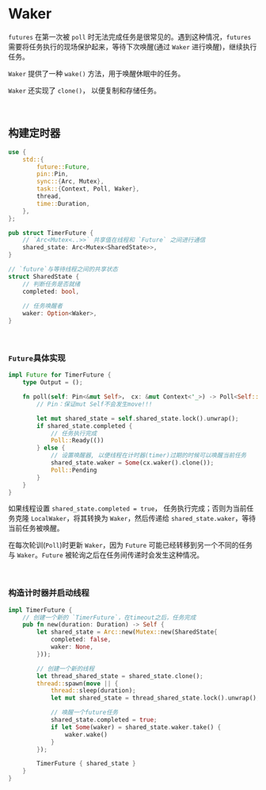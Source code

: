 # Waker

`futures` 在第一次被 `poll` 时无法完成任务是很常见的。遇到这种情况，`futures` 需要将任务执行的现场保护起来，等待下次唤醒(通过 `Waker` 进行唤醒)，继续执行任务。

`Waker` 提供了一种 `wake()` 方法，用于唤醒休眠中的任务。

`Waker` 还实现了 `clone()`， 以便复制和存储任务。

&nbsp;

## 构建定时器

```rust
use {
    std::{
        future::Future,
        pin::Pin,
        sync::{Arc, Mutex},
        task::{Context, Poll, Waker},
        thread,
        time::Duration,
    },
};

pub struct TimerFuture {
    // `Arc<Mutex<..>>` 共享值在线程和 `Future` 之间进行通信
    shared_state: Arc<Mutex<SharedState>>,
}

// `future`与等待线程之间的共享状态
struct SharedState {
    // 判断任务是否就绪
    completed: bool,
    
    // 任务唤醒者
    waker: Option<Waker>,
}
```

&nbsp;

### `Future`具体实现

```rust
impl Future for TimerFuture {
    type Output = ();

    fn poll(self: Pin<&mut Self>， cx: &mut Context<'_>) -> Poll<Self::Output> {
        // Pin：保证mut Self不会发生move!!!

        let mut shared_state = self.shared_state.lock().unwrap();
        if shared_state.completed {
            // 任务执行完成
            Poll::Ready(())
        } else {
            // 设置唤醒器, 以便线程在计时器(timer)过期的时候可以唤醒当前任务
            shared_state.waker = Some(cx.waker().clone());
            Poll::Pending
        }
    }
}
```

如果线程设置 `shared_state.completed = true`， 任务执行完成；否则为当前任务克隆 `LocalWaker`，将其转换为 `Waker`，然后传递给 `shared_state.waker`，等待当前任务被唤醒。

在每次轮训(`Poll`)时更新 `Waker`，因为 `Future` 可能已经转移到另一个不同的任务与 `Waker`。`Future` 被轮询之后在任务间传递时会发生这种情况。

&nbsp;

### 构造计时器并启动线程

```rust
impl TimerFuture {
    // 创建一个新的 `TimerFuture`，在timeout之后，任务完成
    pub fn new(duration: Duration) -> Self {
        let shared_state = Arc::new(Mutex::new(SharedState{
            completed: false,
            waker: None,
        }));

        // 创建一个新的线程
        let thread_shared_state = shared_state.clone();
        thread::spawn(move || {
            thread::sleep(duration);
            let mut shared_state = thread_shared_state.lock().unwrap();

            // 唤醒一个future任务
            shared_state.completed = true;
            if let Some(waker) = shared_state.waker.take() {
                waker.wake()
            }
        });

        TimerFuture { shared_state }
    }
}
```
